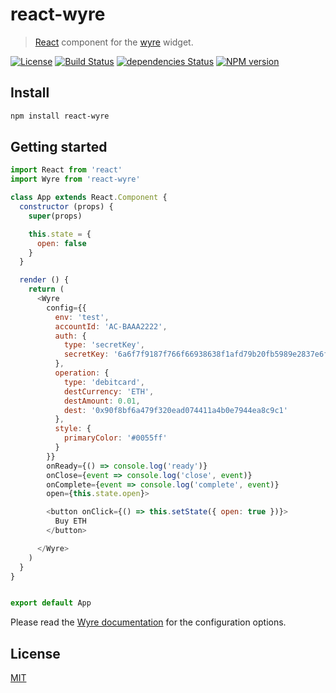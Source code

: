 # react-wyre

> [React](https://facebook.github.io/react/) component for the [wyre](https://www.sendwyre.com/) widget.

[![License](http://img.shields.io/badge/license-MIT-blue.svg)](https://raw.githubusercontent.com/archanova/react-wyre/master/LICENSE)
[![Build Status](https://travis-ci.org/archanova/react-wyre.svg?branch=master)](https://travis-ci.org/archanova/react-wyre)
[![dependencies Status](https://david-dm.org/archanova/react-wyre/status.svg)](https://david-dm.org/archanova/react-wyre)
[![NPM version](https://badge.fury.io/js/react-wyre.svg)](http://badge.fury.io/js/react-wyre)

## Install

```bash
npm install react-wyre
```

## Getting started

```javascript
import React from 'react'
import Wyre from 'react-wyre'

class App extends React.Component {
  constructor (props) {
    super(props)

    this.state = {
      open: false
    }
  }

  render () {
    return (
      <Wyre
        config={{
          env: 'test',
          accountId: 'AC-BAAA2222',
          auth: {
            type: 'secretKey',
            secretKey: '6a6f7f9187f766f66938638f1afd79b20fb5989e2837e6f989'
          },
          operation: {
            type: 'debitcard',
            destCurrency: 'ETH',
            destAmount: 0.01,
            dest: '0x90f8bf6a479f320ead074411a4b0e7944ea8c9c1'
          },
          style: {
            primaryColor: '#0055ff'
          }
        }}
        onReady={() => console.log('ready')}
        onClose={event => console.log('close', event)}
        onComplete={event => console.log('complete', event)}
        open={this.state.open}>

        <button onClick={() => this.setState({ open: true })}>
          Buy ETH
        </button>

      </Wyre>
    )
  }
}


export default App
```

Please read the [Wyre documentation](https://docs.sendwyre.com/docs/widget-api) for the configuration options.

## License

[MIT](License)
